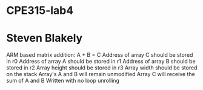 # CPE315-lab4
# Steven Blakely

ARM based matrix addition: A + B = C
Address of array C should be stored in r0
Address of array A should be stored in r1
Address of array B should be stored in r2
Array height should be stored in r3
Array width should be stored on the stack
Array's A and B will remain unmodified
Array C will receive the sum of A and B
Written with no loop unrolling
